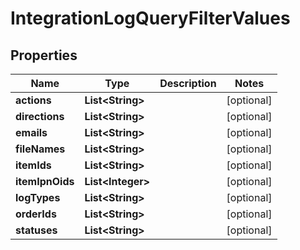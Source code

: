 
# IntegrationLogQueryFilterValues

## Properties
Name | Type | Description | Notes
------------ | ------------- | ------------- | -------------
**actions** | **List&lt;String&gt;** |  |  [optional]
**directions** | **List&lt;String&gt;** |  |  [optional]
**emails** | **List&lt;String&gt;** |  |  [optional]
**fileNames** | **List&lt;String&gt;** |  |  [optional]
**itemIds** | **List&lt;String&gt;** |  |  [optional]
**itemIpnOids** | **List&lt;Integer&gt;** |  |  [optional]
**logTypes** | **List&lt;String&gt;** |  |  [optional]
**orderIds** | **List&lt;String&gt;** |  |  [optional]
**statuses** | **List&lt;String&gt;** |  |  [optional]




